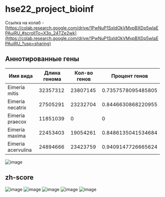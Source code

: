 # hse22_project_bioinf


Ссылка на колаб - [https://colab.research.google.com/drive/1PwNuP1SxIdOkVMvpBXDp5wIaEPAuiRU_#scrollTo=X3o_24TZe2wk](https://colab.research.google.com/drive/1PwNuP1SxIdOkVMvpBXDp5wIaEPAuiRU_?usp=sharing)
## Аннотированные гены
| Имя вида    | Длина генома | Кол-во генов      | Процент генов              |
|-------------|--------------|-------------------|----------------|
| Eimeria mitis | 32357312     | 23807145 | 0.7357578095485805 |
| Eimeria necatrix | 27505291     | 23232704 | 0.8446630868220955|
| Eimeria praecox | 11851039     | 0 | 0 |
| Eimeria maxima | 22453403     | 19054261 | 0.8486135041534684 |
| Eimeria acervulina | 24894666     | 23423759 | 0.9409147726665624 |

![image](https://user-images.githubusercontent.com/56366333/173443583-89aecb1f-3a22-4d8d-8ed2-aee023216320.png)

## zh-score
![image](https://user-images.githubusercontent.com/56366333/173436802-2d2b4071-c097-461c-b39f-059f385780cf.png)
![image](https://user-images.githubusercontent.com/56366333/173436844-6e375e17-193c-4b8c-995f-3e7e6008784c.png)
![image](https://user-images.githubusercontent.com/56366333/173436900-d8d16014-bd0d-4072-8985-912a86f2ffe6.png)
![image](https://user-images.githubusercontent.com/56366333/173436913-fb71e56d-17e7-4280-9aff-7c734e519a94.png)
![image](https://user-images.githubusercontent.com/56366333/173436930-672073f4-295b-453e-a6da-a309e66b2012.png)
